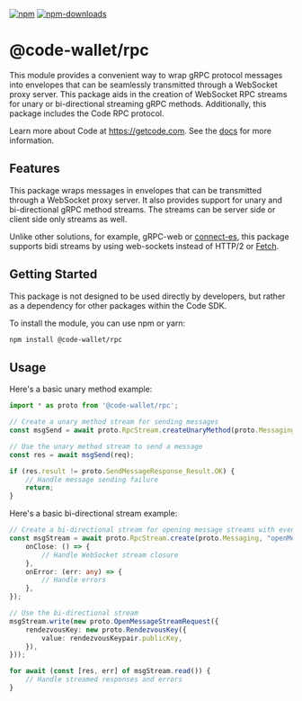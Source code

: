 [![npm][npm-image]][npm-url]
[![npm-downloads][npm-downloads-image]][npm-url]

[npm-downloads-image]: https://img.shields.io/npm/dt/@code-wallet/rpc.svg?style=flat
[npm-image]: https://img.shields.io/npm/v/@code-wallet/rpc.svg?style=flat
[npm-url]: https://www.npmjs.com/package/@code-wallet/rpc.svg

# @code-wallet/rpc
This module provides a convenient way to wrap gRPC protocol
messages into envelopes that can be seamlessly transmitted through a WebSocket
proxy server. This package aids in the creation of WebSocket RPC streams for
unary or bi-directional streaming gRPC methods. Additionally, this package
includes the Code RPC protocol.

Learn more about Code at https://getcode.com. See the [docs](https://code-wallet.github.io/code-sdk/docs) for more information.

## Features
This package wraps messages in envelopes that can be transmitted through a
WebSocket proxy server. It also provides support for unary and bi-directional
gRPC method streams. The streams can be server side or client side only streams
as well.

Unlike other solutions, for example,
gRPC-web or [connect-es](https://github.com/connectrpc/connect-es/blob/05603aba01d0f004e0e3f2ed78701882c706902e/packages/connect-web/src/grpc-web-transport.ts#L117-L118),
this package supports bidi streams by using web-sockets instead of
HTTP/2 or
[Fetch](https://github.com/connectrpc/connect-es/blob/05603aba01d0f004e0e3f2ed78701882c706902e/packages/connect-web/src/grpc-web-transport.ts#L301).

## Getting Started
This package is not designed to be used directly by developers, but rather as a
dependency for other packages within the Code SDK.

To install the module, you can use npm or yarn:
    
```bash 
npm install @code-wallet/rpc
```

## Usage

Here's a basic unary method example:

```typescript
import * as proto from '@code-wallet/rpc';

// Create a unary method stream for sending messages
const msgSend = await proto.RpcStream.createUnaryMethod(proto.Messaging, "sendMessage", config.wsPath());

// Use the unary method stream to send a message
const res = await msgSend(req);

if (res.result != proto.SendMessageResponse_Result.OK) {
    // Handle message sending failure
    return;
}
```

Here's a basic bi-directional stream example:

```typescript
// Create a bi-directional stream for opening message streams with event handlers
const msgStream = await proto.RpcStream.create(proto.Messaging, "openMessageStream", config.wsPath(), {
    onClose: () => {
        // Handle WebSocket stream closure
    },
    onError: (err: any) => {
        // Handle errors
    },
});

// Use the bi-directional stream
msgStream.write(new proto.OpenMessageStreamRequest({
    rendezvousKey: new proto.RendezvousKey({
        value: rendezvousKeypair.publicKey,
    }),
}));

for await (const [res, err] of msgStream.read()) {
    // Handle streamed responses and errors
}
```
